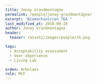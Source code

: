 ```yaml
---
title: Jonay Grandmontagne
permalink: /people/jonay-grandmontagne/
excerpt: "Biomechanicien TEA "
last_modified_at: 2018-09-19
author: Jonay Grandmontagne
header:
  teaser: /assets/images/people/JG.png

tags:
  - Acceptability assessment
  - User eXperience
  - Living Lab

orden: Arbelaez
role: MCF
---
```




